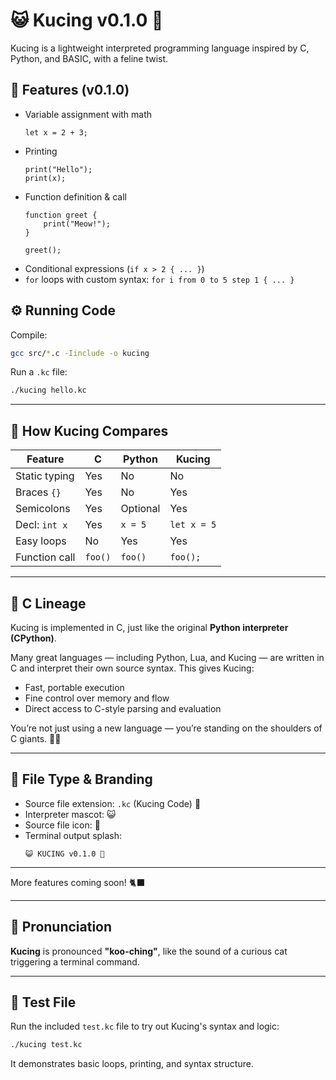 
# 😺 Kucing v0.1.0 🐾

Kucing is a lightweight interpreted programming language inspired by C, Python, and BASIC, with a feline twist.

## 🚀 Features (v0.1.0)
- Variable assignment with math
  ```kucing
  let x = 2 + 3;
  ```
- Printing
  ```kucing
  print("Hello");
  print(x);
  ```
- Function definition & call
  ```kucing
  function greet {
      print("Meow!");
  }

  greet();
  ```
- Conditional expressions (`if x > 2 { ... }`)
- `for` loops with custom syntax: `for i from 0 to 5 step 1 { ... }`

## ⚙️ Running Code

Compile:
```bash
gcc src/*.c -Iinclude -o kucing
```

Run a `.kc` file:
```bash
./kucing hello.kc
```

---

## 🔄 How Kucing Compares

| Feature        | C        | Python     | Kucing     |
|----------------|----------|------------|------------|
| Static typing  | Yes      | No         | No         |
| Braces `{}`    | Yes      | No         | Yes        |
| Semicolons     | Yes      | Optional   | Yes        |
| Decl: `int x`  | Yes      | `x = 5`    | `let x = 5` |
| Easy loops     | No       | Yes        | Yes        |
| Function call  | `foo()`  | `foo()`    | `foo();`    |

---

## 🧬 C Lineage

Kucing is implemented in C, just like the original **Python interpreter (CPython)**.

Many great languages — including Python, Lua, and Kucing — are written in C and interpret their own source syntax. This gives Kucing:

- Fast, portable execution
- Fine control over memory and flow
- Direct access to C-style parsing and evaluation

You’re not just using a new language — you’re standing on the shoulders of C giants. 🧱🐱

---

## 📁 File Type & Branding

- Source file extension: `.kc` (Kucing Code) 🐾
- Interpreter mascot: 😺
- Source file icon: 🐾
- Terminal output splash:
  ```
  😺 KUCING v0.1.0 🐾
  ```

---

More features coming soon! 🐈‍⬛


---

## 📣 Pronunciation

**Kucing** is pronounced **"koo-ching"**, like the sound of a curious cat triggering a terminal command.

---

## 🧪 Test File

Run the included `test.kc` file to try out Kucing's syntax and logic:

```bash
./kucing test.kc
```

It demonstrates basic loops, printing, and syntax structure.
